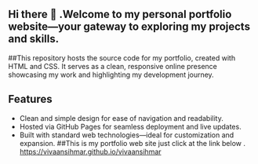 ## Hi there 👋 .Welcome to my personal portfolio website—your gateway to exploring my projects and skills.
##This repository hosts the source code for my portfolio, created with HTML and CSS. It serves as a clean, responsive online presence showcasing my work and highlighting my development journey.
## Features
- Clean and simple design for ease of navigation and readability.
- Hosted via GitHub Pages for seamless deployment and live updates.
- Built with standard web technologies—ideal for customization and expansion.
##This is my portfolio web site just click at the link below .
https://vivaansihmar.github.io/vivaansihmar

<!--
**vivaansihmar/vivaansihmar** is a ✨ _special_ ✨ repository because its `README.md` (this file) appears on your GitHub profile.

Here are some ideas to get you started:

- 🔭 I’m currently working on ...
- 🌱 I’m currently learning ...
- 👯 I’m looking to collaborate on ...
- 🤔 I’m looking for help with ...
- 💬 Ask me about ...
- 📫 How to reach me: ...
- 😄 Pronouns: ...
- ⚡ Fun fact: ...
-->
